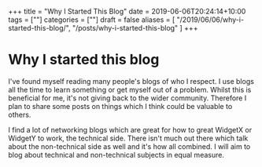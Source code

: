 +++
title = "Why I Started This Blog"
date = 2019-06-06T20:24:14+10:00
tags = [""]
categories = [""]
draft = false
aliases = [
	"/2019/06/06/why-i-started-this-blog/",
	"/posts/why-i-started-this-blog"
]
+++

# Why I started this blog #

I've found myself reading many people's blogs of who I respect. I use blogs all the time to learn something or get myself out of a problem. Whilst this is beneficial for me, it's not giving back to the wider community. Therefore I plan to share some posts on things which I think could be valuable to others.

I find a lot of networking blogs which are great for how to great WidgetX or WidgetY to work, the technical side. There isn't much out there which talk about the non-technical side as well and it's how all combined. I will aim to blog about technical and non-technical subjects in equal measure.


